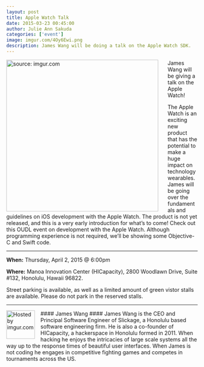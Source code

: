 ```yaml
---
layout: post
title: Apple Watch Talk
date: 2015-03-23 00:45:00
author: Julie Ann Sakuda
categories: ['event']
image: imgur.com/4Oy6Ewi.png
description: James Wang will be doing a talk on the Apple Watch SDK.
---
```

<div style="float: left; margin-right: 15px; padding-right: 10px;" >
<a href="http://imgur.com/4Oy6Ewi"><img src="http://i.imgur.com/4Oy6Ewi.png" title="source: imgur.com" style="width: 25rem;" /></a>
</div>

James Wang will be giving a talk on the Apple Watch!

The Apple Watch is an exciting new product that has the potential to make a huge impact on technology wearables. James will be going over the fundamentals and guidelines on iOS development with the Apple Watch. The product is not yet released, and this is a very early introduction for what’s to come! Check out this OUDL event on development with the Apple Watch. Although programming experience is not required, we’ll be showing some Objective-C and Swift code.

***

__When:__ Thursday, April 2, 2015 @ 6:00pm

__Where:__ Manoa Innovation Center (HICapacity), 2800 Woodlawn Drive, Suite #132, Honolulu, Hawaii 96822. 

Street parking is available, as well as a limited amount of green vistor stalls are available. Please do not park in the reserved stalls.

---
<div style="float: left; margin-right: 15px;">
<a href="http://imgur.com/zCMOHqZ"><img src="http://i.imgur.com/zCMOHqZ.jpg" width="75" title="Hosted by imgur.com" /></a>
</div>
#### James Wang ####
James Wang is the CEO and Principal Software Engineer of Slickage, a Honolulu based software engineering firm. He is also a co-founder of HICapacity, a hackerspace in Honolulu formed in 2011. When hacking he enjoys the intricacies of large scale systems all the way up to the response times of beautiful user interfaces. When James is not coding he engages in competitive fighting games and competes in tournaments across the US.

<br style="clear:both" />